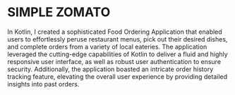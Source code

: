 # SIMPLE ZOMATO

In Kotlin, I created a sophisticated Food Ordering Application that enabled users to effortlessly peruse restaurant menus, pick out their desired dishes, and complete orders from a variety of local eateries. The application leveraged the cutting-edge capabilities of Kotlin to deliver a fluid and highly responsive user interface, as well as robust user authentication to ensure security. Additionally, the application boasted an intricate order history tracking feature, elevating the overall user experience by providing detailed insights into past orders.
